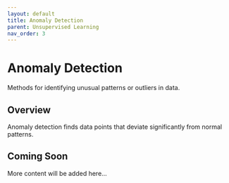 ```yaml
---
layout: default
title: Anomaly Detection
parent: Unsupervised Learning
nav_order: 3
---
```


# Anomaly Detection

Methods for identifying unusual patterns or outliers in data.

## Overview

Anomaly detection finds data points that deviate significantly from normal patterns.

## Coming Soon

More content will be added here...
